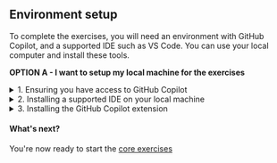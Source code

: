## Environment setup

To complete the exercises, you will need an environment with GitHub Copilot, and a supported IDE such as VS Code. You can use your local computer and install these tools.

**OPTION A - I want to setup my local machine for the exercises**

<details>

<summary>1. Ensuring you have access to GitHub Copilot</summary>

### Accessing GitHub Copilot

If you **DO NOT** have one of the following:

-   an active Copilot for Individuals trial
-   an active Copilot for Individuals subscription
-   an active Copilot for Business licence

you can sign up for a trial [here](https://github.com/github-copilot/signup).

</details>

<details>

<summary>2. Installing a supported IDE on your local machine</summary>

### Installing a supported IDE on your machine

If you **DO NOT** have one of the following:

-   VSCode
-   Visual Studio
-   NeoVIM
-   JetBrains IDE

on your local machine, you will need to install one of these IDEs to use GitHub Copilot and complete the exercises.

If you have no preference, we suggest you install VSCode. You can download it [here](https://code.visualstudio.com/download).

</details>

<details>

<summary>3. Installing the GitHub Copilot extension</summary>

### Installing the GitHub Copilot extension

GitHub Copilot is a client-side extension you install into your supported developer IDE. The extension is available for VSCode, Visual Studio, NeoVIM and JetBrains IDEs.

Click the appropriate IDE link below for instructions to install the extension. As part of this you will need to log in using your GitHub account to ensure you are a licensed user of GitHub Copilot.

-   [VSCode](https://docs.github.com/en/copilot/getting-started-with-github-copilot?tool=vscode#installing-the-visual-studio-code-extension)
-   [Visual Studio](https://docs.github.com/en/copilot/getting-started-with-github-copilot?tool=visualstudio#installing-the-visual-studio-extension)
-   [NeoVIM](https://docs.github.com/en/copilot/getting-started-with-github-copilot?tool=neovim#installing-the-neovim-extension-on-macos)
-   [JetBrains IDE](https://docs.github.com/en/copilot/getting-started-with-github-copilot?tool=jetbrains#installing-the-github-copilot-extension-in-your-jetbrains-ide)

You should now have the GitHub Copilot extension installed in your IDE of choice.

</details>

#### What's next?

You're now ready to start the [core exercises](<./2. core exercises.md>)
